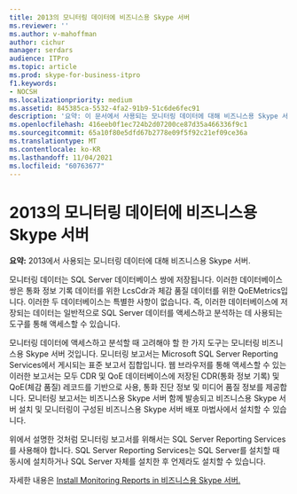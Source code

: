 ```yaml
---
title: 2013의 모니터링 데이터에 비즈니스용 Skype 서버
ms.reviewer: ''
ms.author: v-mahoffman
author: cichur
manager: serdars
audience: ITPro
ms.topic: article
ms.prod: skype-for-business-itpro
f1.keywords:
- NOCSH
ms.localizationpriority: medium
ms.assetid: 845385ca-5532-4fa2-91b9-51c6de6fec91
description: '요약: 이 문서에서 사용되는 모니터링 데이터에 대해 비즈니스용 Skype 서버.'
ms.openlocfilehash: 416eeb0f1ec724b2d07200ce87d35a466336f9c1
ms.sourcegitcommit: 65a10f80e5dfd67b2778e09f5f92c21ef09ce36a
ms.translationtype: MT
ms.contentlocale: ko-KR
ms.lasthandoff: 11/04/2021
ms.locfileid: "60763677"
---
```

# <a name="access-monitoring-data-in-skype-for-business-server"></a>2013의 모니터링 데이터에 비즈니스용 Skype 서버
 
**요약:** 2013에서 사용되는 모니터링 데이터에 대해 비즈니스용 Skype 서버.
  
모니터링 데이터는 SQL Server 데이터베이스 쌍에 저장됩니다. 이러한 데이터베이스 쌍은 통화 정보 기록 데이터를 위한 LcsCdr과 체감 품질 데이터를 위한 QoEMetrics입니다. 이러한 두 데이터베이스는 특별한 사항이 없습니다. 즉, 이러한 데이터베이스에 저장되는 데이터는 일반적으로 SQL Server 데이터를 액세스하고 분석하는 데 사용되는 도구를 통해 액세스할 수 있습니다.
  
모니터링 데이터에 액세스하고 분석할 때 고려해야 할 한 가지 도구는 모니터링 비즈니스용 Skype 서버 것입니다. 모니터링 보고서는 Microsoft SQL Server Reporting Services에서 게시되는 표준 보고서 집합입니다. 웹 브라우저를 통해 액세스할 수 있는 이러한 보고서는 모두 CDR 및 QoE 데이터베이스에 저장된 CDR(통화 정보 기록) 및 QoE(체감 품질) 레코드를 기반으로 사용, 통화 진단 정보 및 미디어 품질 정보를 제공합니다. 모니터링 보고서는 비즈니스용 Skype 서버 함께 발송되고 비즈니스용 Skype 서버 설치 및 모니터링이 구성된 비즈니스용 Skype 서버 배포 마법사에서 설치할 수 있습니다.
  
위에서 설명한 것처럼 모니터링 보고서를 위해서는 SQL Server Reporting Services를 사용해야 합니다. SQL Server Reporting Services는 SQL Server를 설치할 때 동시에 설치하거나 SQL Server 자체를 설치한 후 언제라도 설치할 수 있습니다.
  
자세한 내용은 [Install Monitoring Reports in 비즈니스용 Skype 서버.](../../deploy/deploy-monitoring/install-monitoring-reports.md)
  

